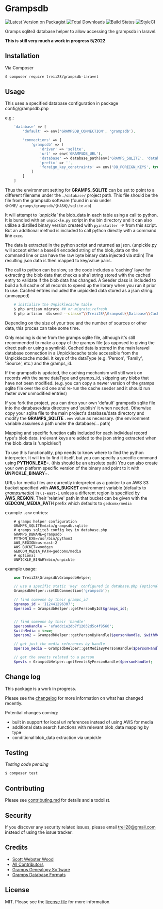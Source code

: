 # Grampsdb

[![Latest Version on Packagist][ico-version]][link-packagist]
[![Total Downloads][ico-downloads]][link-downloads]
[![Build Status][ico-travis]][link-travis]
[![StyleCI][ico-styleci]][link-styleci]

Gramps sqlite3 database helper to allow accessing the grampsdb in laravel.

**This is still very much a work in progress 5/2022** 

## Installation

Via Composer

``` bash
$ composer require treii28/grampsdb-laravel
```

## Usage

This uses a specified database configuration in package config/grampsdb.php

e.g.:

```php
    'database' => [
        'default' => env('GRAMPSDB_CONNECTION', 'grampsdb'),

        'connections' => [
            'grampsdb' => [
                'driver' => 'sqlite',
                'url' => env('GRAMPSDB_URL'),
                'database' => database_path(env('GRAMPS_SQLITE', 'database.sqlite')),
                'prefix' => '',
                'foreign_key_constraints' => env('DB_FOREIGN_KEYS', true),
            ]
        ]
    ]
```

Thus the environment setting for **GRAMPS_SQLITE** can be set to point to a different filename under the `./database/` project path.  This file should be the file from the grampsdb software (found in unix under `$HOME/.gramps/grampsdb/{HASH}/sqlite.db`)

It will attempt to *'unpickle'* the blob_data in each table using a call to python.  It is bundled with an `unpickle.py` script in the bin directory and it can also utilize a distilled binary version created with `pyinstaller -F` from this script.  But an additional method is included to call python directly with a command line `exec`.

The data is extracted in the python script and returned as json. (unpickle.py will accept either a base64 encoded string of the blob_data on the command line or can have the raw byte binary data injected via stdin)  The resulting json data is then mapped to key/value pairs.

The call to python can be slow, so the code includes a 'caching' layer for extracting the blob data that checks a sha1 string stored with the cached entry to validate if the blob data has changed. A Seeder class is included to build a full cache of all records to speed up the library when you run it prior to use. Cached entries included the unpickled data stored as a json string. (unmapped)

```bash
    # initialize the Unpicklecache table
    $ php artisan migrate ## or migrate:refresh
    $ php artisan  db:seed --class="\\Treii28\\Grampsdb\\Database\\CacheSeeder"
```

Depending on the size of your tree and the number of sources or other data, this proces can take some time.

Only reading is done from the gramps sqlite file, although it's still recommended to make a copy of the gramps file (as opposed to giving the direct path or using a symlink).  Cached data is stored in the main laravel database connection in a Unpicklecache table accessible from the Unpicklecache model.  It keys of the dataType (e.g. 'Person', 'Family', 'Source', etc.) and the gramps_id.

If the grampsdb is updated, the caching mechanism will still work on records with the same dataType and gramps_id, skipping any blobs that have not been modified. (e.g. you can copy a newer version of the gramps sqlite file over the old one and re-run the cache seeder and it should run faster over unmodified entries)

If you fork the project, you can drop your own 'default' grampsdb sqlite file into the database/data directory and 'publish' it when needed. Otherwise copy your sqlite file to the main project's database/data directory and modify the **GRAMPS_SQLITE** `.env` value as necessary. (the environment variable assumes a path under the database/... path)

Mapping and specific function calls included for each individual record type's blob data. (relevant keys are added to the json string extracted when the blob_data is 'unpickled')

To use this functionality, php needs to know where to find the python interpreter. It will try to find it itself, but you can specify a specific command using **PYTHON_EXE**=. (this should be an absolute path)  You can also create your own platform specific version of the binary and point to it with **UNPICKLE_BINARY**=.

URLs for media files are currently interpreted as a pointer to an AWS S3 bucket specified with **AWS_BUCKET** environment variable (defaults to *grampsmedia*) in `us-east-1` unless a different region is specified by **AWS_REGION**. 
Their 'relative' path in that bucket can be given with the **GEDCOM_MEDIA_PATH** prefix which defaults to `gedcomx/media`

example `.env` entries:

```dotenv
    # gramps helper configuration
    GRAMPS_SQLITE=data/grampsdb.sqlite
    # gramps sqlite3 config key in database.php
    GRAMPS_DBNAME=grampsdb
    PYTHON_EXE=/usr/bin/python3
    AWS_REGION=us-east-2
    AWS_BUCKET=woodgen
    GEDCOM_MEDIA_PATH=gedcomx/media
    # optional
    UNPICKLE_BINARY=bin/unpickle
```

example usage:

```php
    use Treii28\Grampsdb\GrampsdbHelper;

    // use a specific static 'key' configured in database.php (optional)
    GrampsdbHelper::setDbConnection('grampsdb');

    // find someone by their gramps_id
    $gramps_id = 'I12441296307';
    $person1 = GrampsdbHelper::getPersonById($gramps_id);


    // find someone by their 'handle'    
    $personHandle = 'efaddc1e2db7f12032d5c4f9560';
    $withMedia = true;
    $person2 = GrampsdbHelper::getPersonByHandle($personHandle, $withMedia);

    // get just the media references by handle
    $person_media = GrampsdbHelper::getMediaByPersonHandle($personHandle);

    // get the events related to a person
    $pevts = GrampsdbHelper::getEventsByPersonHandle($personHandle);
```

## Change log

This package is a work in progress.

Please see the [changelog](changelog.md) for more information on what has changed recently.

Potential changes coming:
- built in support for local url references instead of using AWS for media
- additional data search functions with relevant blob_data mapping by type
- conditional blob_data extraction via unpickle

## Testing

*Testing code pending*

``` bash
$ composer test
```

## Contributing

Please see [contributing.md](contributing.md) for details and a todolist.

## Security

If you discover any security related issues, please email treii28@gmail.com instead of using the issue tracker.

## Credits

- [Scott Webster Wood][link-author]
- [All Contributors][link-contributors]
- [Gramps Genealogy Software](https://gramps-project.org/blog/)
- [Gramps Database Formats](https://www.gramps-project.org/wiki/index.php/Database_Formats)

## License

MIT. Please see the [license file](license.md) for more information.

[ico-version]: https://img.shields.io/packagist/v/treii28/grampsdb.svg?style=flat-square
[ico-downloads]: https://img.shields.io/packagist/dt/treii28/grampsdb.svg?style=flat-square
[ico-travis]: https://img.shields.io/travis/treii28/grampsdb/master.svg?style=flat-square
[ico-styleci]: https://styleci.io/repos/12345678/shield

[link-packagist]: https://packagist.org/packages/treii28/grampsdb
[link-downloads]: https://packagist.org/packages/treii28/grampsdb
[link-travis]: https://travis-ci.org/treii28/grampsdb
[link-styleci]: https://styleci.io/repos/12345678
[link-author]: https://github.com/treii28
[link-contributors]: ../../contributors
